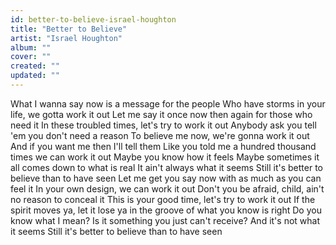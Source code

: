 ```yaml
---
id: better-to-believe-israel-houghton
title: "Better to Believe"
artist: "Israel Houghton"
album: ""
cover: ""
created: ""
updated: ""
---
```


What I wanna say now is a message for the people
Who have storms in your life, we gotta work it out
Let me say it once now then again for those who need it
In these troubled times, let's try to work it out
Anybody ask you tell 'em you don't need a reason
To believe me now, we're gonna work it out
And if you want me then I'll tell them
Like you told me a hundred thousand times we can work it out
Maybe you know how it feels
Maybe sometimes it all comes down to what is real
It ain't always what it seems
Still it's better to believe than to have seen
Let me get you say now with as much as you can feel it
In your own design, we can work it out
Don't you be afraid, child, ain't no reason to conceal it
This is your good time, let's try to work it out
If the spirit moves ya, let it lose ya in the groove of what you know is right
Do you know what I mean?
Is it something you just can't receive?
And it's not what it seems
Still it's better to believe than to have seen